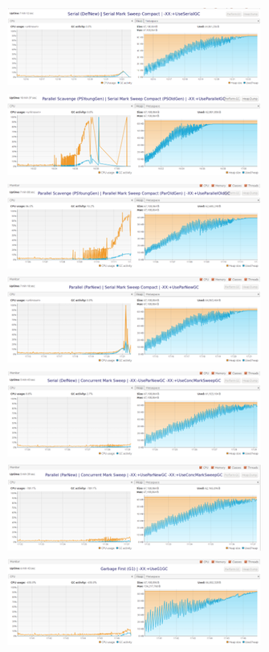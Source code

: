
![-XX:+UseSerialGC](https://github.com/EvgeniyMalyshev/OtusHomework/blob/hw05_gc/hw05.gc/source/1%20Serial%20(DefNew)%20%26%20Serial%20Mark%20Sweep%20Compact.png?raw=true)

![-XX:+UseParallelGC](https://github.com/EvgeniyMalyshev/OtusHomework/blob/hw05_gc/hw05.gc/source/2.%20Parallel%20Scavenge%20(PSYoungGen)%20%26%20Serial%20Mark%20Sweep%20Compact%20(PSOldGen).png?raw=true)

![-XX:+UseParallelOldGC](https://github.com/EvgeniyMalyshev/OtusHomework/blob/hw05_gc/hw05.gc/source/3.%20Parallel%20Scavenge%20(PSYoungGen)%20%26%20Parallel%20Mark%20Sweep%20Compact%20(ParOldGen).png?raw=true)

![-XX:+UseParNewGC](https://github.com/EvgeniyMalyshev/OtusHomework/blob/hw05_gc/hw05.gc/source/4.%20Parallel%20(ParNew)%20%26%20Serial%20Mark%20Sweep%20Compact.png?raw=true)

![-XX:-UseParNewGC -XX:+UseConcMarkSweepGC](https://github.com/EvgeniyMalyshev/OtusHomework/blob/hw05_gc/hw05.gc/source/5.%20Serial%20(DefNew)%20%26%20Concurrent%20Mark%20Sweep.png?raw=true)

![-XX:+UseParNewGC -XX:+UseConcMarkSweepGC](https://github.com/EvgeniyMalyshev/OtusHomework/blob/hw05_gc/hw05.gc/source/6.%20Parallel%20(ParNew)%20%26%20Concurrent%20Mark%20Sweep.png?raw=true)

![-XX:+UseG1GC](https://github.com/EvgeniyMalyshev/OtusHomework/blob/hw05_gc/hw05.gc/source/7.%20Garbage%20First%20(G1).png?raw=true)